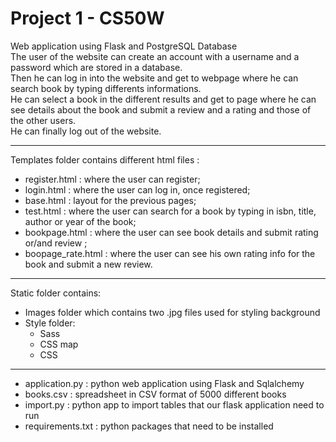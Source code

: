 # Project 1 - CS50W

Web application using Flask and PostgreSQL Database\
The user of the website can create an account with a username and a password which are stored in a database.\
Then he can log in into the website and get to webpage where he can search book by typing differents informations.\
He can select a book in the different results and get to page where he can see details about the book and submit a review and a rating and those of the other users.\
He can finally log out of the website.

---

Templates folder contains different html files :

* register.html : where the user can register;
* login.html : where the user can log in, once registered;
* base.html : layout for the previous pages;
* test.html : where the user can search for a book by typing in isbn, title, author or year of the book;
* bookpage.html : where the user can see book details and submit rating or/and review ;
* boopage_rate.html : where the user can see his own rating info for the book and submit a new review.

---

Static folder contains:
* Images folder which contains two .jpg files used for styling background 
* Style folder:
    * Sass 
    * CSS map
    * CSS

---

- application.py : python web application using Flask and Sqlalchemy
- books.csv : spreadsheet in CSV format of 5000 different books
- import.py : python app to import tables that our flask application need to run
- requirements.txt : python packages that need to be installed